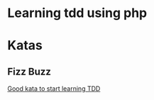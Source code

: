 # Learning tdd using php

# Katas

## Fizz Buzz

[Good kata to start learning TDD](tree/main/fizz-buz)